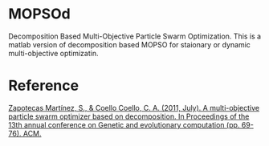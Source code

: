 # MOPSOd
Decomposition Based Multi-Objective Particle Swarm Optimization.
This is a matlab version of decomposition based MOPSO for staionary or dynamic multi-objective optimizatin.

# Reference
[Zapotecas Martínez, S., & Coello Coello, C. A. (2011, July). A multi-objective particle swarm optimizer based on decomposition. In Proceedings of the 13th annual conference on Genetic and evolutionary computation (pp. 69-76). ACM.](http://dl.acm.org/citation.cfm?id=2001587)
